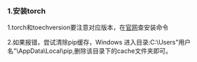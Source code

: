 ### 1.安装torch

1.torch和toechversion要注意对应版本，在[官网](https://pytorch.org/)查安装命令

2.如果报错，尝试清除pip缓存，Windows 进入目录:C:\Users\"用户名"\AppData\Local\pip,删除该目录下的cache文件夹即可。

